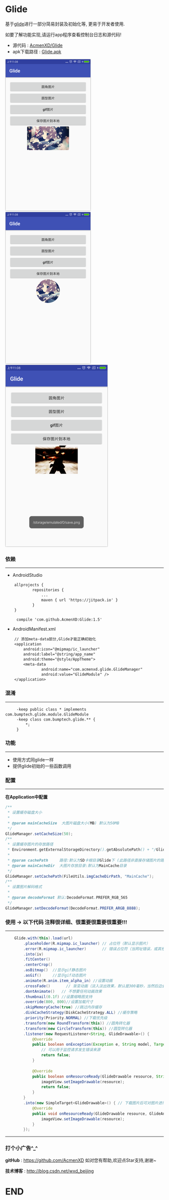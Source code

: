 # Glide
基于<a href="https://github.com/bumptech/glide">glide</a>进行一部分简易封装及初始化等, 更易于开发者使用.

如要了解功能实现,请运行app程序查看控制台日志和源代码!
* 源代码 : <a href="https://github.com/AcmenXD/Glide">AcmenXD/Glide</a>
* apk下载路径 : <a href="https://github.com/AcmenXD/Resource/blob/master/apks/Glide.apk">Glide.apk</a>

![jpg](https://github.com/AcmenXD/Glide/blob/master/pic/1.jpg)
![jpg](https://github.com/AcmenXD/Glide/blob/master/pic/2.jpg)
![jpg](https://github.com/AcmenXD/Glide/blob/master/pic/3.jpg)

### 依赖
---
- AndroidStudio
```
	allprojects {
            repositories {
                ...
                maven { url 'https://jitpack.io' }
            }
	}
```
```
	 compile 'com.github.AcmenXD:Glide:1.5'
```
- AndroidManifest.xml
```
    // 添加meta-data部分,Glide才能正确初始化
    <application
        android:icon="@mipmap/ic_launcher"
        android:label="@string/app_name"
        android:theme="@style/AppTheme">
        <meta-data
                android:name="com.acmenxd.glide.GlideManager"
                android:value="GlideModule" />
    </application>
```
### 混淆
---
```
     -keep public class * implements com.bumptech.glide.module.GlideModule
     -keep class com.bumptech.glide.** {
         *;
     }
```
### 功能
---
- 使用方式同glide一样
- 提供glide初始的一些函数调用
### 配置
---
**在Application中配置**
```java
/**
 * 设置缓存磁盘大小
 *
 * @param mainCacheSize  大图片磁盘大小(MB) 默认为50MB
 */
GlideManager.setCacheSize(50);
/**
 * 设置缓存图片的存放路径
 * Environment.getExternalStorageDirectory().getAbsolutePath() + "/Glide/"
 *
 * @param cachePath     路径:默认为SD卡根目录Glide下 (此路径非直接存储图片的路径,还需要以下目录设置)
 * @param mainCacheDir  大图片存放目录:默认为MainCache目录
 */
GlideManager.setCachePath(FileUtils.imgCacheDirPath, "MainCache");
/**
 * 设置图片解码格式
 *
 * @param decodeFormat 默认:DecodeFormat.PREFER_RGB_565
 */
GlideManager.setDecodeFormat(DecodeFormat.PREFER_ARGB_8888);
```
### 使用 -> 以下代码 注释很详细、很重要很重要很重要!!!
---
```java
    Glide.with(this).load(url)
        .placeholder(R.mipmap.ic_launcher) // 占位符（默认显示图片）
        .error(R.mipmap.ic_launcher)       // 错误占位符（当网址错误，或其他原因显示不出来图片时）
        .into(iv)
        .fitCenter()
        .centerCrop()
        .asBitmap()  //显示gif静态图片
        .asGif()     //显示gif动态图片
        .animate(R.anim.item_alpha_in) //设置动画
        .crossFade()       // 渐变动画（淡入淡出效果，默认是300毫秒，当然后边会有自定义动画）
        .dontAnimate()   // 不想要任何动画效果
        .thumbnail(0.1f) //设置缩略图支持
        .override(800, 800)//设置加载尺寸
        .skipMemoryCache(true) //跳过内存缓存
        .diskCacheStrategy(DiskCacheStrategy.ALL) //缓存策略
        .priority(Priority.NORMAL) //下载优先级
        .transform(new RoundTransform(this)) //圆角转化器
        .transform(new CircleTransform(this)) //圆型转化器
        .listener(new RequestListener<String, GlideDrawable>() {
            @Override
            public boolean onException(Exception e, String model, Target<GlideDrawable> target, boolean isFirstResource) {
                // 可以用于监控请求发生错误来源
                return false;
            }

            @Override
            public boolean onResourceReady(GlideDrawable resource, String model, Target<GlideDrawable> target, boolean isFromMemoryCache, boolean isFirstResource) {
                imageView.setImageDrawable(resource);
                return false;
            }
        }
        .into(new SimpleTarget<GlideDrawable>() { // 下载图片后可对图片进行修改后在添加到ImageView中
            @Override
            public void onResourceReady(GlideDrawable resource, GlideAnimation<? super GlideDrawable> glideAnimation) {
                imageView.setImageDrawable(resource);
            }
        });
```
---
### 打个小广告^_^
**gitHub** : https://github.com/AcmenXD   如对您有帮助,欢迎点Star支持,谢谢~

**技术博客** : http://blog.csdn.net/wxd_beijing
# END
